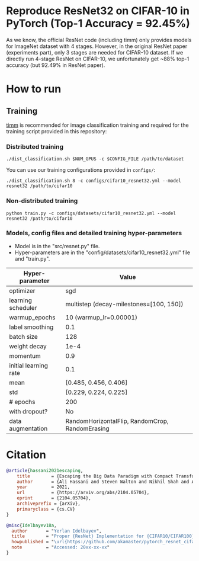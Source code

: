 # Reproduce ResNet32 on CIFAR-10 in PyTorch (Top-1 Accuracy = 92.45%)

As we know, the official ResNet code (including timm) only provides models for ImageNet dataset with 4 stages. 
However, in the original ResNet paper (experiments part), only 3 stages are needed for CIFAR-10 dataset. 
If we directly run 4-stage ResNet on CIFAR-10, we unfortunately get ~88% top-1 accuracy (but 92.49% in ResNet paper).

# How to run

## Training

[timm](https://github.com/rwightman/pytorch-image-models) is recommended for image classification training 
and required for the training script provided in this repository:

### Distributed training
```shell
./dist_classification.sh $NUM_GPUS -c $CONFIG_FILE /path/to/dataset
```

You can use our training configurations provided in `configs/`:
```shell
./dist_classification.sh 8 -c configs/cifar10_resnet32.yml --model resnet32 /path/to/cifar10
```

### Non-distributed training
```shell
python train.py -c configs/datasets/cifar10_resnet32.yml --model resnet32 /path/to/cifar10
```

### Models, config files and detailed training hyper-parameters
- Model is in the "src/resnet.py" file.
- Hyper-parameters are in the "config/datasets/cifar10_resnet32.yml" file and "train.py".

|  Hyper-parameter   | Value  |
|  ----  | ----  |
| optimizer | sgd |
| learning scheduler | multistep (decay-milestones=[100, 150]) |
| warmup_epochs | 10 (warmup_lr=0.00001) |
| label smoothing | 0.1 |
| batch size | 128 |
|  weight decay  | 1e-4 |
|  momentum  | 0.9 |
| initial learning rate | 0.1 |
| mean | [0.485, 0.456, 0.406] |
| std  | [0.229, 0.224, 0.225] |
| # epochs | 200 |
| with dropout? | No |
| data augmentation| RandomHorizontalFlip, RandomCrop, RandomErasing |


# Citation
```bibtex
@article{hassani2021escaping,
	title        = {Escaping the Big Data Paradigm with Compact Transformers},
	author       = {Ali Hassani and Steven Walton and Nikhil Shah and Abulikemu Abuduweili and Jiachen Li and Humphrey Shi},
	year         = 2021,
	url          = {https://arxiv.org/abs/2104.05704},
	eprint       = {2104.05704},
	archiveprefix = {arXiv},
	primaryclass = {cs.CV}
}

@misc{Idelbayev18a,
  author       = "Yerlan Idelbayev",
  title        = "Proper {ResNet} Implementation for {CIFAR10/CIFAR100} in {PyTorch}",
  howpublished = "\url{https://github.com/akamaster/pytorch_resnet_cifar10}",
  note         = "Accessed: 20xx-xx-xx"
}
```
